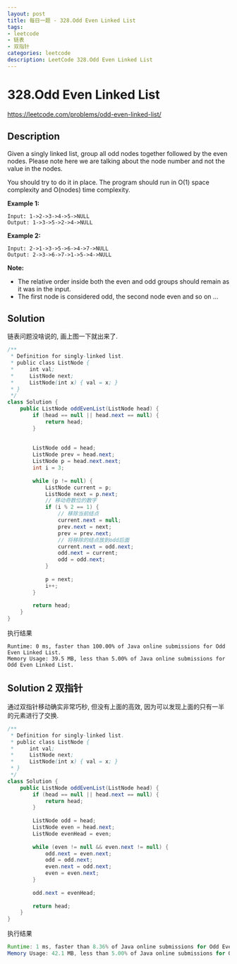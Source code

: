```yaml
---
layout: post
title: 每日一题 - 328.Odd Even Linked List
tags:
- leetcode
- 链表
- 双指针
categories: leetcode
description: LeetCode 328.Odd Even Linked List
---
```



# 328.Odd Even Linked List

https://leetcode.com/problems/odd-even-linked-list/

## Description

Given a singly linked list, group all odd nodes together followed by the even nodes. Please note here we are talking about the node number and not the value in the nodes.

You should try to do it in place. The program should run in O(1) space complexity and O(nodes) time complexity.

**Example 1:**

```
Input: 1->2->3->4->5->NULL
Output: 1->3->5->2->4->NULL
```

**Example 2:**

```
Input: 2->1->3->5->6->4->7->NULL
Output: 2->3->6->7->1->5->4->NULL
```

**Note:**

- The relative order inside both the even and odd groups should remain as it was in the input.
- The first node is considered odd, the second node even and so on ...



## Solution 

链表问题没啥说的, 画上图一下就出来了.

```java
/**
 * Definition for singly-linked list.
 * public class ListNode {
 *     int val;
 *     ListNode next;
 *     ListNode(int x) { val = x; }
 * }
 */
class Solution {
    public ListNode oddEvenList(ListNode head) {                
        if (head == null || head.next == null) {
            return head;
        }
        
        
        ListNode odd = head;        
        ListNode prev = head.next;
        ListNode p = head.next.next;        
        int i = 3;
        
        while (p != null) {     
            ListNode current = p;
            ListNode next = p.next;
            // 移动奇数位的数字
            if (i % 2 == 1) {
                // 移除当前结点               
                current.next = null;
                prev.next = next;
                prev = prev.next;
                // 将移除的结点放到odd后面
                current.next = odd.next;
                odd.next = current;
                odd = odd.next;                
            }
            
            p = next;
            i++;
        }
        
        return head;
    }
}
```

执行结果

```
Runtime: 0 ms, faster than 100.00% of Java online submissions for Odd Even Linked List.
Memory Usage: 39.5 MB, less than 5.00% of Java online submissions for Odd Even Linked List.
```



## Solution 2 双指针

通过双指针移动确实非常巧秒, 但没有上面的高效, 因为可以发现上面的只有一半的元素进行了交换. 

```java
/**
 * Definition for singly-linked list.
 * public class ListNode {
 *     int val;
 *     ListNode next;
 *     ListNode(int x) { val = x; }
 * }
 */
class Solution {
    public ListNode oddEvenList(ListNode head) {                
        if (head == null || head.next == null) {
            return head;
        }
        
        ListNode odd = head;
        ListNode even = head.next;
        ListNode evenHead = even;
        
        while (even != null && even.next != null) {
            odd.next = even.next;
            odd = odd.next;
            even.next = odd.next;
            even = even.next;
        }
        
        odd.next = evenHead;
        
        return head;
    }
}
```

执行结果

```java
Runtime: 1 ms, faster than 8.36% of Java online submissions for Odd Even Linked List.
Memory Usage: 42.1 MB, less than 5.00% of Java online submissions for Odd Even Linked List.
```